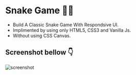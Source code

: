 # Snake Game 🐍🍎

- Build A Classic Snake Game With Respondsive UI.
- Implimented by using only HTML5, CSS3 and Vanilla Js.
- Without using CSS Canvas.

## Screenshot bellow 👇

![screenshot](https://github.com/blackcodding/Snake-Game/blob/master/Snake-game-Gif.gif)
